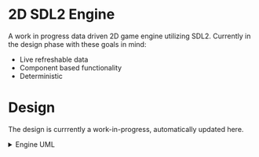 # 2D SDL2 Engine

A work in progress data driven 2D game engine utilizing SDL2. Currently in the design phase with these goals in mind:
- Live refreshable data
- Component based functionality
- Deterministic

# Design

The design is currrently a work-in-progress, automatically updated here.
<details>
<summary>Engine UML</summary>
![Flowchart](diagrams/output/Jerod2DEngine.png)
</details>